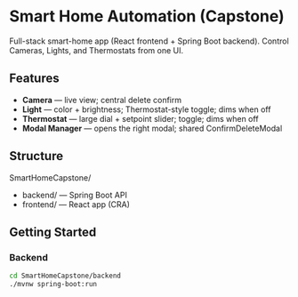 # Smart Home Automation (Capstone)

Full-stack smart-home app (React frontend + Spring Boot backend). Control Cameras, Lights, and Thermostats from one UI.

## Features
- **Camera** — live view; central delete confirm
- **Light** — color + brightness; Thermostat-style toggle; dims when off
- **Thermostat** — large dial + setpoint slider; toggle; dims when off
- **Modal Manager** — opens the right modal; shared ConfirmDeleteModal

## Structure
SmartHomeCapstone/
- backend/ — Spring Boot API  
- frontend/ — React app (CRA)

## Getting Started
### Backend
```bash
cd SmartHomeCapstone/backend
./mvnw spring-boot:run

